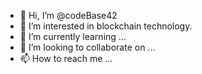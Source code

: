 - 👋 Hi, I’m @codeBase42
- 👀 I’m interested in blockchain technology.
- 🌱 I’m currently learning ...
- 💞️ I’m looking to collaborate on ...
- 📫 How to reach me ...

<!---
codeBase42/codeBase42 is a ✨ special ✨ repository because its `README.md` (this file) appears on your GitHub profile.
You can click the Preview link to take a look at your changes.
--->
